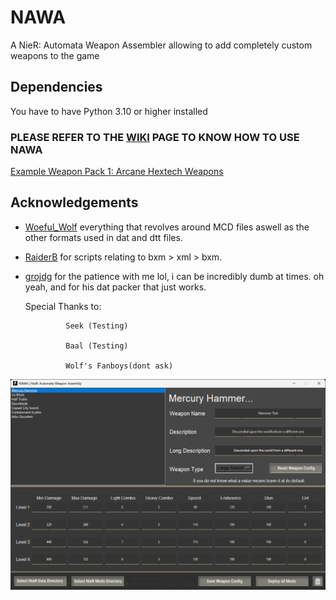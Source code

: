 
# NAWA

A NieR: Automata Weapon Assembler allowing to add completely custom weapons to the game




## Dependencies

You have to have Python 3.10 or higher installed


    
### PLEASE REFER TO THE [WIKI](https://github.com/EM4Volts/NAWA/wiki) PAGE TO KNOW HOW TO USE NAWA

[Example Weapon Pack 1: Arcane Hextech Weapons](https://www.nexusmods.com/nierautomata/mods/352/)



## Acknowledgements

 - [Woeful_Wolf](https://github.com/WoefulWolf) everything that revolves around MCD files aswell as the other formats used in dat and dtt files.
 - [RaiderB](https://github.com/ArthurHeitmann) for scripts relating to bxm > xml > bxm.
 - [grojdg](https://github.com/xxk-i) for the patience with me lol, i can be incredibly dumb at times. oh yeah, and for his dat packer that just works.
   
   Special Thanks to:
   
                Seek (Testing)
   
                Baal (Testing)
   
                Wolf's Fanboys(dont ask)
                



![nawa gui](https://github.com/EM4Volts/NAWA/blob/master/docs/nawa.png)

